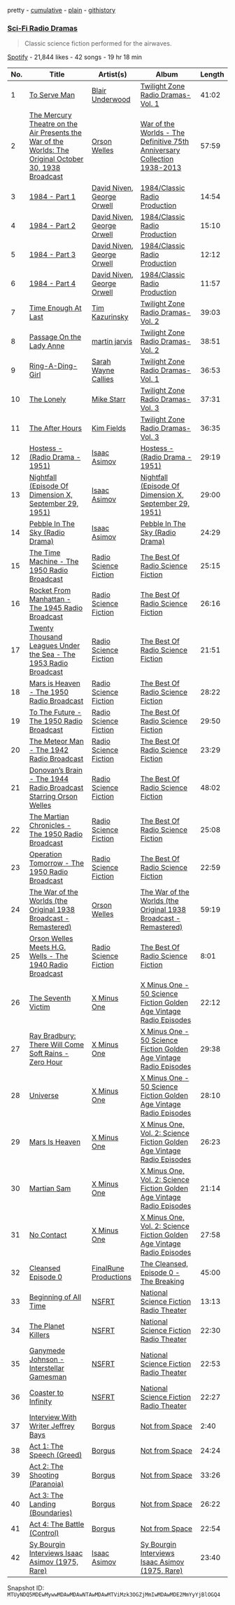 pretty - [cumulative](/playlists/cumulative/37i9dQZF1DXb0DT3bG5Uc1.md) - [plain](/playlists/plain/37i9dQZF1DXb0DT3bG5Uc1) - [githistory](https://github.githistory.xyz/mackorone/spotify-playlist-archive/blob/main/playlists/plain/37i9dQZF1DXb0DT3bG5Uc1)

### [Sci\-Fi Radio Dramas](https://open.spotify.com/playlist/37i9dQZF1DXb0DT3bG5Uc1)

> Classic science fiction performed for the airwaves.

[Spotify](https://open.spotify.com/user/spotify) - 21,844 likes - 42 songs - 19 hr 18 min

| No. | Title | Artist(s) | Album | Length |
|---|---|---|---|---|
| 1 | [To Serve Man](https://open.spotify.com/track/0sUcb4DboZOtCq2oeodBB3) | [Blair Underwood](https://open.spotify.com/artist/2Lp7mpO1dduVt9cmRJB59L) | [Twilight Zone Radio Dramas\- Vol\. 1](https://open.spotify.com/album/5UEMFiWkh4RG30IHKWxNgd) | 41:02 |
| 2 | [The Mercury Theatre on the Air Presents the War of the Worlds: The Original October 30, 1938 Broadcast](https://open.spotify.com/track/6uIgKvMvFA0qUMZBfTcekq) | [Orson Welles](https://open.spotify.com/artist/3OMNuqaefKpUsINmjY7Hlq) | [War of the Worlds \- The Definitive 75th Anniversary Collection 1938\-2013](https://open.spotify.com/album/7iXZ6Bz5nFpPcPxan4so22) | 57:59 |
| 3 | [1984 \- Part 1](https://open.spotify.com/track/0G4QzSehlAwWeLmniRChEC) | [David Niven](https://open.spotify.com/artist/28EEhjPvRhRUIYR1Ux4e7j), [George Orwell](https://open.spotify.com/artist/1TyZ2vOH3Xyk3Kd8aGaoyl) | [1984/Classic Radio Production](https://open.spotify.com/album/7jcFhIsheCGksKjIIBFDri) | 14:54 |
| 4 | [1984 \- Part 2](https://open.spotify.com/track/5HOSXCBOieLvO2bfzqW80v) | [David Niven](https://open.spotify.com/artist/28EEhjPvRhRUIYR1Ux4e7j), [George Orwell](https://open.spotify.com/artist/1TyZ2vOH3Xyk3Kd8aGaoyl) | [1984/Classic Radio Production](https://open.spotify.com/album/7jcFhIsheCGksKjIIBFDri) | 15:10 |
| 5 | [1984 \- Part 3](https://open.spotify.com/track/3pFd7NWnxnWDfrekhqluUa) | [David Niven](https://open.spotify.com/artist/28EEhjPvRhRUIYR1Ux4e7j), [George Orwell](https://open.spotify.com/artist/1TyZ2vOH3Xyk3Kd8aGaoyl) | [1984/Classic Radio Production](https://open.spotify.com/album/7jcFhIsheCGksKjIIBFDri) | 12:12 |
| 6 | [1984 \- Part 4](https://open.spotify.com/track/1YCXtU1ksNzT369egI1mxx) | [David Niven](https://open.spotify.com/artist/28EEhjPvRhRUIYR1Ux4e7j), [George Orwell](https://open.spotify.com/artist/1TyZ2vOH3Xyk3Kd8aGaoyl) | [1984/Classic Radio Production](https://open.spotify.com/album/7jcFhIsheCGksKjIIBFDri) | 11:57 |
| 7 | [Time Enough At Last](https://open.spotify.com/track/2mNn9ifj2Hb3aUTKcSbDQx) | [Tim Kazurinsky](https://open.spotify.com/artist/29hfF6r3kGGy5EMhqPLwPx) | [Twilight Zone Radio Dramas\- Vol\. 2](https://open.spotify.com/album/7GW6xs603DF3HgGKatmYT0) | 39:03 |
| 8 | [Passage On the Lady Anne](https://open.spotify.com/track/1MwRsBkQNRMrZ99cOgok9C) | [martin jarvis](https://open.spotify.com/artist/77rGEhJ2NP6Xj8NliBG0Fd) | [Twilight Zone Radio Dramas\- Vol\. 2](https://open.spotify.com/album/7GW6xs603DF3HgGKatmYT0) | 38:51 |
| 9 | [Ring\-A\-Ding\-Girl](https://open.spotify.com/track/1T06QygjBfusTdoK3QLA6g) | [Sarah Wayne Callies](https://open.spotify.com/artist/33cMCD1jQSTVYDBsjLCmph) | [Twilight Zone Radio Dramas\- Vol\. 1](https://open.spotify.com/album/5UEMFiWkh4RG30IHKWxNgd) | 36:53 |
| 10 | [The Lonely](https://open.spotify.com/track/4Z1wVI0IXI0uLypwpCED4T) | [Mike Starr](https://open.spotify.com/artist/1dUJ7NQjmiIloCXTB2nlau) | [Twilight Zone Radio Dramas\- Vol\. 3](https://open.spotify.com/album/6Q9MzBIaWMpASHap2oGBsZ) | 37:31 |
| 11 | [The After Hours](https://open.spotify.com/track/5kouheOVGItu2b9vOgr2RI) | [Kim Fields](https://open.spotify.com/artist/17W0gqRCCK5Dp8Nl13ask0) | [Twilight Zone Radio Dramas\- Vol\. 3](https://open.spotify.com/album/6Q9MzBIaWMpASHap2oGBsZ) | 36:35 |
| 12 | [Hostess \- \(Radio Drama \- 1951\)](https://open.spotify.com/track/4ZQnRC2SgSVTonW8gYhv24) | [Isaac Asimov](https://open.spotify.com/artist/0zpP86LFbST9g5ZvpByDEu) | [Hostess \- \(Radio Drama \- 1951\)](https://open.spotify.com/album/2DvD8CDv7wL9fWvyFqtOYc) | 29:19 |
| 13 | [Nightfall \(Episode Of Dimension X, September 29, 1951\)](https://open.spotify.com/track/61hdb4Z2c4kUA0aN2RR2m2) | [Isaac Asimov](https://open.spotify.com/artist/0zpP86LFbST9g5ZvpByDEu) | [Nightfall \(Episode Of Dimension X, September 29, 1951\)](https://open.spotify.com/album/3IJpweAIWPeO9QTjMTs9nu) | 29:00 |
| 14 | [Pebble In The Sky \(Radio Drama\)](https://open.spotify.com/track/56kPugwocKrSsN51AOZOBZ) | [Isaac Asimov](https://open.spotify.com/artist/0zpP86LFbST9g5ZvpByDEu) | [Pebble In The Sky \(Radio Drama\)](https://open.spotify.com/album/3lMuV8zVEqeSDIDTz1TZFC) | 24:29 |
| 15 | [The Time Machine \- The 1950 Radio Broadcast](https://open.spotify.com/track/4qn8zA8fte7ZK07Eou70hy) | [Radio Science Fiction](https://open.spotify.com/artist/5dzhZG3AilKTCQvF8VoPZG) | [The Best Of Radio Science Fiction](https://open.spotify.com/album/7qSdNloTxcvxUzODnZiYof) | 25:15 |
| 16 | [Rocket From Manhattan \- The 1945 Radio Broadcast](https://open.spotify.com/track/6ClvrLthI5uRjadcYlXmbt) | [Radio Science Fiction](https://open.spotify.com/artist/5dzhZG3AilKTCQvF8VoPZG) | [The Best Of Radio Science Fiction](https://open.spotify.com/album/7qSdNloTxcvxUzODnZiYof) | 26:16 |
| 17 | [Twenty Thousand Leagues Under the Sea \- The 1953 Radio Broadcast](https://open.spotify.com/track/4lG49NPCbX8xsSqEMlbVo4) | [Radio Science Fiction](https://open.spotify.com/artist/5dzhZG3AilKTCQvF8VoPZG) | [The Best Of Radio Science Fiction](https://open.spotify.com/album/7qSdNloTxcvxUzODnZiYof) | 21:51 |
| 18 | [Mars is Heaven \- The 1950 Radio Broadcast](https://open.spotify.com/track/3OgLuv5HX4kuNeClatgFdG) | [Radio Science Fiction](https://open.spotify.com/artist/5dzhZG3AilKTCQvF8VoPZG) | [The Best Of Radio Science Fiction](https://open.spotify.com/album/7qSdNloTxcvxUzODnZiYof) | 28:22 |
| 19 | [To The Future \- The 1950 Radio Broadcast](https://open.spotify.com/track/2MhPbvxZ4ljdg4FWXdSA4P) | [Radio Science Fiction](https://open.spotify.com/artist/5dzhZG3AilKTCQvF8VoPZG) | [The Best Of Radio Science Fiction](https://open.spotify.com/album/7qSdNloTxcvxUzODnZiYof) | 29:50 |
| 20 | [The Meteor Man \- The 1942 Radio Broadcast](https://open.spotify.com/track/0d14xdoZasK2pnQ4doslvk) | [Radio Science Fiction](https://open.spotify.com/artist/5dzhZG3AilKTCQvF8VoPZG) | [The Best Of Radio Science Fiction](https://open.spotify.com/album/7qSdNloTxcvxUzODnZiYof) | 23:29 |
| 21 | [Donovan’s Brain \- The 1944 Radio Broadcast Starring Orson Welles](https://open.spotify.com/track/0NuFovlBMqkfJMukKM3qRZ) | [Radio Science Fiction](https://open.spotify.com/artist/5dzhZG3AilKTCQvF8VoPZG) | [The Best Of Radio Science Fiction](https://open.spotify.com/album/7qSdNloTxcvxUzODnZiYof) | 48:02 |
| 22 | [The Martian Chronicles \- The 1950 Radio Broadcast](https://open.spotify.com/track/54tsWYKXYoJ05SmBLiokGf) | [Radio Science Fiction](https://open.spotify.com/artist/5dzhZG3AilKTCQvF8VoPZG) | [The Best Of Radio Science Fiction](https://open.spotify.com/album/7qSdNloTxcvxUzODnZiYof) | 25:08 |
| 23 | [Operation Tomorrow \- The 1950 Radio Broadcast](https://open.spotify.com/track/6vUWZxA9Cljp88dz7TLzCo) | [Radio Science Fiction](https://open.spotify.com/artist/5dzhZG3AilKTCQvF8VoPZG) | [The Best Of Radio Science Fiction](https://open.spotify.com/album/7qSdNloTxcvxUzODnZiYof) | 22:59 |
| 24 | [The War of the Worlds \(the Original 1938 Broadcast \- Remastered\)](https://open.spotify.com/track/4q20xyUnDywZ6g2Pi7ALoj) | [Orson Welles](https://open.spotify.com/artist/3OMNuqaefKpUsINmjY7Hlq) | [The War of the Worlds \(the Original 1938 Broadcast \- Remastered\)](https://open.spotify.com/album/6vqFFCEmxx2WuDxSFOGQF1) | 59:19 |
| 25 | [Orson Welles Meets H.G\. Wells \- The 1940 Radio Broadcast](https://open.spotify.com/track/69f2BmSwdSJ1DXTs8WulFn) | [Radio Science Fiction](https://open.spotify.com/artist/5dzhZG3AilKTCQvF8VoPZG) | [The Best Of Radio Science Fiction](https://open.spotify.com/album/7qSdNloTxcvxUzODnZiYof) | 8:01 |
| 26 | [The Seventh Victim](https://open.spotify.com/track/1ou8JKQAmaJzPSxWm4NweT) | [X Minus One](https://open.spotify.com/artist/5n4zL9K6NV9tMH4aafGflQ) | [X Minus One \- 50 Science Fiction Golden Age Vintage Radio Episodes](https://open.spotify.com/album/1qLqI0dV3pBrVJxkM0OZiK) | 22:12 |
| 27 | [Ray Bradbury: There Will Come Soft Rains \- Zero Hour](https://open.spotify.com/track/5xLt6QVVf98spDcaVLDsBT) | [X Minus One](https://open.spotify.com/artist/5n4zL9K6NV9tMH4aafGflQ) | [X Minus One \- 50 Science Fiction Golden Age Vintage Radio Episodes](https://open.spotify.com/album/1qLqI0dV3pBrVJxkM0OZiK) | 29:38 |
| 28 | [Universe](https://open.spotify.com/track/4owevhWkPqCWQ40yhwRDb2) | [X Minus One](https://open.spotify.com/artist/5n4zL9K6NV9tMH4aafGflQ) | [X Minus One \- 50 Science Fiction Golden Age Vintage Radio Episodes](https://open.spotify.com/album/1qLqI0dV3pBrVJxkM0OZiK) | 28:10 |
| 29 | [Mars Is Heaven](https://open.spotify.com/track/6YM65PgQ3boB3yOmPF4JGh) | [X Minus One](https://open.spotify.com/artist/5n4zL9K6NV9tMH4aafGflQ) | [X Minus One, Vol\. 2: Science Fiction Golden Age Vintage Radio Episodes](https://open.spotify.com/album/3iaX4QMJseBU1DxFeJ4EvS) | 26:23 |
| 30 | [Martian Sam](https://open.spotify.com/track/0ccH3WX6X4RslYEU0zAv6C) | [X Minus One](https://open.spotify.com/artist/5n4zL9K6NV9tMH4aafGflQ) | [X Minus One, Vol\. 2: Science Fiction Golden Age Vintage Radio Episodes](https://open.spotify.com/album/3iaX4QMJseBU1DxFeJ4EvS) | 21:14 |
| 31 | [No Contact](https://open.spotify.com/track/2XtyCXchoh0aZuGQ6xqtIy) | [X Minus One](https://open.spotify.com/artist/5n4zL9K6NV9tMH4aafGflQ) | [X Minus One, Vol\. 2: Science Fiction Golden Age Vintage Radio Episodes](https://open.spotify.com/album/3iaX4QMJseBU1DxFeJ4EvS) | 27:58 |
| 32 | [Cleansed Episode 0](https://open.spotify.com/track/0uQL11zek7vk7A1Y5WjV8Z) | [FinalRune Productions](https://open.spotify.com/artist/4xGaRLSfCJEh9hj8PkunRF) | [The Cleansed, Episode 0 \- The Breaking](https://open.spotify.com/album/6MS7rB5c26QunKHEiVbUVQ) | 45:00 |
| 33 | [Beginning of All Time](https://open.spotify.com/track/401c4Rxygvb7tJob3oYwzS) | [NSFRT](https://open.spotify.com/artist/2LCqjJEcjvylPfNSiPcUkq) | [National Science Fiction Radio Theater](https://open.spotify.com/album/5QiPcnHCd9YvUmAYAyaavB) | 13:13 |
| 34 | [The Planet Killers](https://open.spotify.com/track/2Z3T0qlIhioh3phcsTkc3u) | [NSFRT](https://open.spotify.com/artist/2LCqjJEcjvylPfNSiPcUkq) | [National Science Fiction Radio Theater](https://open.spotify.com/album/5QiPcnHCd9YvUmAYAyaavB) | 22:30 |
| 35 | [Ganymede Johnson \- Interstellar Gamesman](https://open.spotify.com/track/5Dfsv1QVtITxhKhmkmOsBS) | [NSFRT](https://open.spotify.com/artist/2LCqjJEcjvylPfNSiPcUkq) | [National Science Fiction Radio Theater](https://open.spotify.com/album/5QiPcnHCd9YvUmAYAyaavB) | 22:53 |
| 36 | [Coaster to Infinity](https://open.spotify.com/track/6P5JNppErNq4WqRvnopEgR) | [NSFRT](https://open.spotify.com/artist/2LCqjJEcjvylPfNSiPcUkq) | [National Science Fiction Radio Theater](https://open.spotify.com/album/5QiPcnHCd9YvUmAYAyaavB) | 22:27 |
| 37 | [Interview With Writer Jeffrey Bays](https://open.spotify.com/track/5U6DLtwaVFcggOzMjimZ5g) | [Borgus](https://open.spotify.com/artist/6uDsgbI4jYlfJhVQJljk9J) | [Not from Space](https://open.spotify.com/album/7ACHe9LEWNdSWEoB6G33E2) | 2:40 |
| 38 | [Act 1: The Speech \(Greed\)](https://open.spotify.com/track/16JScjn1bvqdxz4G3nS4Zs) | [Borgus](https://open.spotify.com/artist/6uDsgbI4jYlfJhVQJljk9J) | [Not from Space](https://open.spotify.com/album/7ACHe9LEWNdSWEoB6G33E2) | 24:24 |
| 39 | [Act 2: The Shooting \(Paranoia\)](https://open.spotify.com/track/63oj26keDiJlvu380AXDGZ) | [Borgus](https://open.spotify.com/artist/6uDsgbI4jYlfJhVQJljk9J) | [Not from Space](https://open.spotify.com/album/7ACHe9LEWNdSWEoB6G33E2) | 33:26 |
| 40 | [Act 3: The Landing \(Boundaries\)](https://open.spotify.com/track/0qnHgbuxK74E8DnX3RVTN1) | [Borgus](https://open.spotify.com/artist/6uDsgbI4jYlfJhVQJljk9J) | [Not from Space](https://open.spotify.com/album/7ACHe9LEWNdSWEoB6G33E2) | 26:22 |
| 41 | [Act 4: The Battle \(Control\)](https://open.spotify.com/track/6IfRRukex7wrUPyVMPel8n) | [Borgus](https://open.spotify.com/artist/6uDsgbI4jYlfJhVQJljk9J) | [Not from Space](https://open.spotify.com/album/7ACHe9LEWNdSWEoB6G33E2) | 22:54 |
| 42 | [Sy Bourgin Interviews Isaac Asimov \(1975, Rare\)](https://open.spotify.com/track/1hw2AUmfP8PEzKZThNVHUl) | [Isaac Asimov](https://open.spotify.com/artist/0zpP86LFbST9g5ZvpByDEu) | [Sy Bourgin Interviews Isaac Asimov \(1975, Rare\)](https://open.spotify.com/album/3PnTe1Ug62h3oiek5qWN6r) | 23:40 |

Snapshot ID: `MTUyNDQ5MDEwMywwMDAwMDAwNTAwMDAwMTViMzk3OGZjMmIwMDAwMDE2MmYyYjBlOGQ4`